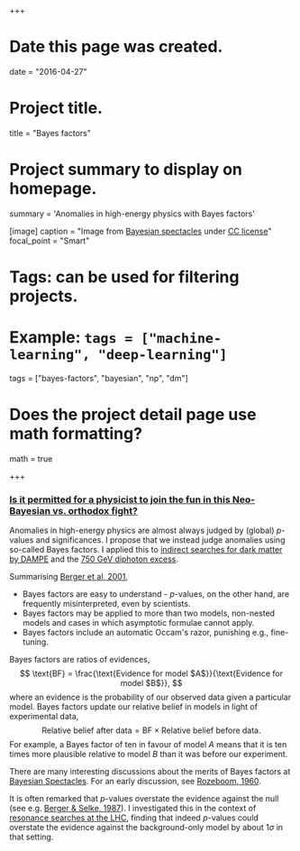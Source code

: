 +++
# Date this page was created.
date = "2016-04-27"

# Project title.
title = "Bayes factors"

# Project summary to display on homepage.
summary = 'Anomalies in high-energy physics with Bayes factors'

[image]
  caption = "Image from [Bayesian spectacles](https://www.bayesianspectacles.org/library/) under [CC license](https://creativecommons.org/licenses/by-sa/2.0/)"
  focal_point = "Smart"

# Tags: can be used for filtering projects.
# Example: `tags = ["machine-learning", "deep-learning"]`
tags = ["bayes-factors", "bayesian", "np", "dm"]

# Does the project detail page use math formatting?
math = true

+++

### [Is it permitted for a physicist to join the fun in this Neo-Bayesian vs. orthodox fight?](/resources/jaynes/bayes_again.pdf)

Anomalies in high-energy physics are almost always judged by (global) $p$-values and significances. I propose that we instead judge anomalies using so-called Bayes factors. I applied this to [indirect searches for dark matter by DAMPE](https://arxiv.org/abs/1712.05089) and the [750 GeV diphoton excess](https://arxiv.org/abs/1607.06608).

Summarising [Berger et al, 2001](http://www.jstor.org/stable/4356165?seq=1#page_scan_tab_contents),

+ Bayes factors are easy to understand - $p$-values, on the other hand, are frequently misinterpreted, even by scientists.
+ Bayes factors may be applied to more than two models, non-nested models and cases in which asymptotic formulae cannot apply.
+ Bayes factors include an automatic Occam's razor, punishing e.g., fine-tuning.

Bayes factors are ratios of evidences,
$$
\text{BF} = \frac{\text{Evidence for model $A$}}{\text{Evidence for model $B$}},
$$
where an evidence is the probability of our observed data given a particular model. Bayes factors
update our relative belief in models in light of experimental data,
$$
\text{Relative belief after data} = \text{BF} \times \text{Relative belief before data}.
$$
For example, a Bayes factor of ten in favour of model $A$ means that it is ten times more
plausible relative to model $B$ than it was before our experiment.

There are many interesting discussions about the merits of Bayes factors at [Bayesian Spectacles](https://www.bayesianspectacles.org/). For an early discussion, see [Rozeboom, 1960](stats.org.uk/statistical-inference/Rozeboom1960.pdf).

It is often remarked that $p$-values overstate the evidence against the null (see e.g. [Berger & Selke, 1987](https://amstat.tandfonline.com/doi/abs/10.1080/01621459.1987.10478397)). I investigated this in the context of [resonance searches at the LHC](https://arxiv.org/abs/1902.03243), finding that indeed $p$-values could overstate the evidence against the background-only model by about $1\sigma$ in that setting.
